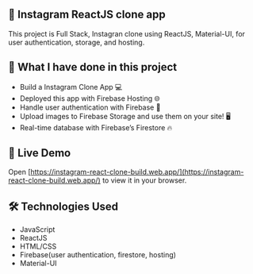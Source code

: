 ## 💬 Instagram ReactJS clone app 

This project is Full Stack, Instagran clone using ReactJS, Material-UI, for user authentication, storage, and hosting.

## 📝 What I have done in this project

- Build a Instagram Clone App 💻
- Deployed this app with Firebase Hosting 🌐
- Handle user authentication with Firebase 🔑
- Upload images to Firebase Storage and use them on your site! 🖥️
- Real-time database with Firebase’s Firestore 🔥

## 🚀 Live Demo

Open [https://instagram-react-clone-build.web.app/](https://instagram-react-clone-build.web.app/) to view it in your browser.

## 🛠 Technologies Used 

- JavaScript
- ReactJS
- HTML/CSS
- Firebase(user authentication, firestore, hosting)
- Material-UI
